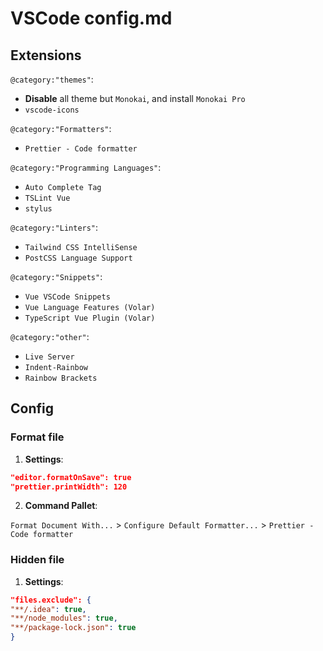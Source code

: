 # VSCode config.md

## Extensions

`@category:"themes"`:

- **Disable** all theme but `Monokai`, and install `Monokai Pro`
- `vscode-icons`

`@category:"Formatters"`:

- `Prettier - Code formatter`

`@category:"Programming Languages"`:

- `Auto Complete Tag`
- `TSLint Vue`
- `stylus`

`@category:"Linters"`:

- `Tailwind CSS IntelliSense`
- `PostCSS Language Support`

`@category:"Snippets"`:

- `Vue VSCode Snippets`
- `Vue Language Features (Volar)`
- `TypeScript Vue Plugin (Volar)`

`@category:"other"`:

- `Live Server`
- `Indent-Rainbow`
- `Rainbow Brackets`

## Config

### Format file

1. **Settings**:

```json
"editor.formatOnSave": true
"prettier.printWidth": 120
```

2. **Command Pallet**:

`Format Document With...` > `Configure Default Formatter...` > `Prettier - Code formatter`

### Hidden file

1. **Settings**:

```json
"files.exclude": {
"**/.idea": true,
"**/node_modules": true,
"**/package-lock.json": true
}
```

